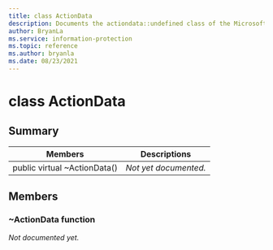 ```yaml
---
title: class ActionData 
description: Documents the actiondata::undefined class of the Microsoft Information Protection (MIP) SDK.
author: BryanLa
ms.service: information-protection
ms.topic: reference
ms.author: bryanla
ms.date: 08/23/2021
---
```


# class ActionData 
  
## Summary
 Members                        | Descriptions                                
--------------------------------|---------------------------------------------
public virtual ~ActionData()  | _Not yet documented._
  
## Members
  
### ~ActionData function
_Not documented yet._
